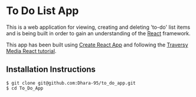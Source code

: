 # To Do List App

This is a web application for viewing, creating and deleting 'to-do' list items and is being built in order to gain an understanding of the [React](https://reactjs.org/) framework. 

This app has been built using [Create React App](https://create-react-app.dev/docs/getting-started/) and following the [Traversy Media React tutorial](https://www.youtube.com/watch?v=sBws8MSXN7A&t=702s).

## Installation Instructions
```
$ git clone git@github.com:Dhara-95/to_do_app.git
$ cd To_Do_App
```


